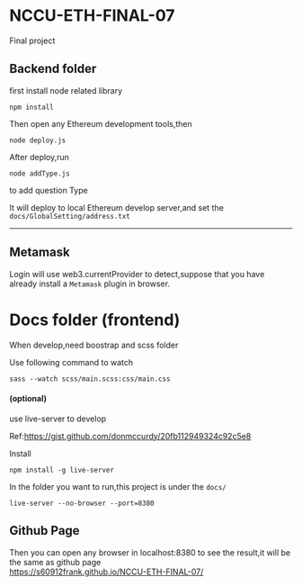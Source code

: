 # NCCU-ETH-FINAL-07
Final project


## Backend folder 
first install node related library
```
npm install
```
Then open any Ethereum development tools,then 

```
node deploy.js
```

After deploy,run

```
node addType.js
```

to add question Type

It will deploy to local Ethereum develop server,and set the `docs/GlobalSetting/address.txt`

---


## Metamask

Login will use web3.currentProvider to detect,suppose that you have already install a `Metamask` plugin in browser.

# Docs folder (frontend)

When develop,need boostrap and scss folder 

Use following command to watch

```
sass --watch scss/main.scss:css/main.css

```

#### (optional)
use live-server to develop

Ref:https://gist.github.com/donmccurdy/20fb112949324c92c5e8

Install

```
npm install -g live-server
```

In the folder you want to run,this project is under the `docs/`

```
live-server --no-browser --port=8380
```


## Github Page
Then you can open any browser in localhost:8380 to see the result,it will be the same as github page  
https://s60912frank.github.io/NCCU-ETH-FINAL-07/
